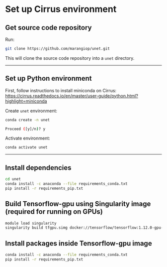 # Set up Cirrus environment

## Get source code repository

Run:

```bash
git clone https://github.com/marangiop/unet.git
```

This will clone the source code repository into a `unet` directory.

---

## Set up Python environment

First, follow instructions to install miniconda on Cirrus: https://cirrus.readthedocs.io/en/master/user-guide/python.html?highlight=miniconda

Create `unet` environment:

```bash
conda create -n unet

Proceed ([y]/n)? y
```

Activate environment:

```bash
conda activate unet
```
---

## Install dependencies

```bash
cd unet
conda install -c anaconda --file requirements_conda.txt
pip install -r requirements_pip.txt
```

## Build Tensorflow-gpu using Singularity image (required for running on GPUs)

```bash
module load singularity
singularity build tfgpu.simg docker://tensorflow/tensorflow:1.12.0-gpu-py3
``` 

## Install packages inside Tensorflow-gpu image 
```bash
conda install -c anaconda --file requirements_conda.txt
pip install -r requirements_pip.txt
```

